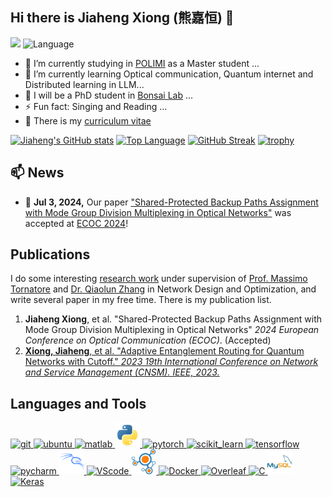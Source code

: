 ## Hi there is Jiaheng Xiong (熊嘉恒) 👋
![](https://komarev.com/ghpvc/?username=jiahengxiong&color=red) ![Language](https://img.shields.io/badge/language-python-blue)
<!--
**jiahengxiong/jiahengxiong** is a ✨ _special_ ✨ repository because its `README.md` (this file) appears on your GitHub profile.

Here are some ideas to get you started:

- 🔭 I’m currently working on ...
- 🌱 I’m currently learning ...
- 👯 I’m looking to collaborate on ...
- 🤔 I’m looking for help with ...
- 💬 Ask me about ...
- 📫 How to reach me: ...
- 😄 Pronouns: ...
- ⚡ Fun fact: ...
![ChatGPT](https://img.shields.io/badge/chatGPT-74aa9c?style=for-the-badge&logo=openai&logoColor=one_dark)
-->
- 🔭 I’m currently studying in [POLIMI](https://www.polimi.it/) as a Master student ...
- 🌱 I’m currently learning Optical communication, Quantum internet and Distributed learning in LLM...
- 👯 I will be a PhD student in [Bonsai Lab](https://www.bonsai.deib.polimi.it/) ...
- ⚡ Fun fact: Singing and Reading ...
- 📄 There is my [curriculum vitae](https://github.com/jiahengxiong/jiahengxiong/blob/main/CV_Jiaheng%20Xiong.pdf)

[![Jiaheng's GitHub stats](https://github-readme-stats.vercel.app/api/?username=jiahengxiong&count_private=true&theme=one_dark_pro&show_icons=true&layout=compact&hide=issues,prs)](https://github.com/anuraghazra/github-readme-stats)
[![Top Language](https://github-readme-stats.vercel.app/api/top-langs/?username=jiahengxiong&count_private=true&theme=one_dark_pro&show_icons=true&layout=compact&hide=javascript,css)](https://github.com/anuraghazra/github-readme-stats)
[![GitHub Streak](https://streak-stats.demolab.com?user=jiahengxiong&theme=onedark&hide_border=true&card_width=438&card_height=220)](https://git.io/streak-stats)
[![trophy](https://github-profile-trophy.vercel.app/?username=jiahengxiong&theme=onedark&no-frame=true&row=2&column=3&rank=SSS,SS,S,AAA,AA,A,B,C)](https://github.com/ryo-ma/github-profile-trophy)

## :mailbox: News 
* :newspaper: **Jul 3, 2024,** Our paper ["Shared-Protected Backup Paths Assignment with Mode Group Division Multiplexing in Optical Networks"](https://arxiv.org/pdf/2407.02404) was accepted at [ECOC 2024](https://www.ecoc2024.org/)!

## Publications
I do some interesting [research work](https://scholar.google.com/citations?hl=zh-CN&user=33E79Q0AAAAJ) under supervision of [Prof. Massimo Tornatore](https://tornatore.faculty.polimi.it/) and [Dr. Qiaolun Zhang](https://qiaolunzhang.github.io/) in Network Design and Optimization, and write several paper in my free time. There is my publication list.

1. **Jiaheng Xiong**, et al. "Shared-Protected Backup Paths Assignment with Mode Group Division Multiplexing in Optical Networks" _2024 European Conference on Optical Communication (ECOC)_. (Accepted)
2. [**Xiong, Jiaheng**, et al. "Adaptive Entanglement Routing for Quantum Networks with Cutoff." _2023 19th International Conference on Network and Service Management (CNSM). IEEE, 2023._](https://ieeexplore.ieee.org/abstract/document/10327909)



## Languages and Tools
<p align="left"> 
  <a href="https://git-scm.com/" target="_blank" rel="noreferrer"> <img src="https://www.vectorlogo.zone/logos/git-scm/git-scm-icon.svg" alt="git" width="40" height="40"/> </a> 
  <a href="https://ubuntu.com/" target="_blank" rel="noreferrer"> <img src="https://github.com/gilbarbara/logos/blob/main/logos/ubuntu.svg" alt="ubuntu" width="40" height="40"/> </a> 
  <a href="https://www.mathworks.com/" target="_blank" rel="noreferrer"> <img src="https://upload.wikimedia.org/wikipedia/commons/2/21/Matlab_Logo.png" alt="matlab" width="40" height="40"/> </a> 
  <a href="https://www.python.org" target="_blank" rel="noreferrer"> <img src="https://raw.githubusercontent.com/devicons/devicon/master/icons/python/python-original.svg" alt="python" width="40" height="40"/> </a> 
  <a href="https://pytorch.org/" target="_blank" rel="noreferrer"> <img src="https://www.vectorlogo.zone/logos/pytorch/pytorch-icon.svg" alt="pytorch" width="40" height="40"/> </a> 
  <a href="https://scikit-learn.org/" target="_blank" rel="noreferrer"> <img src="https://upload.wikimedia.org/wikipedia/commons/0/05/Scikit_learn_logo_small.svg" alt="scikit_learn" width="40" height="40"/> </a> 
  <a href="https://www.tensorflow.org" target="_blank" rel="noreferrer"> <img src="https://www.vectorlogo.zone/logos/tensorflow/tensorflow-icon.svg" alt="tensorflow" width="40" height="40"/> </a> 
  <a href="https://www.jetbrains.com/pycharm/" target="_blank" rel="noreferrer"> <img src="https://vectorwiki.com/images/t5NLV__pycharm.svg" alt="pycharm" width="40" height="40"/> </a> 
  <a href="https://www.kali.org/" target="_blank" rel="noreferrer"> <img src="https://github.com/canaleal/devicon/blob/new-icon-kali-linux/icons/kalilinux/kalilinux-original-wordmark.svg" alt="kali" width="40" height="40"/> </a> 
  <a href="https://code.visualstudio.com/" target="_blank" rel="noreferrer"> <img src="https://upload.wikimedia.org/wikipedia/commons/9/9a/Visual_Studio_Code_1.35_icon.svg" alt="VScode" width="40" height="40"/> </a> 
  <a href="https://networkx.org/" target="_blank" rel="noreferrer"> <img src="https://github.com/devicons/devicon/blob/master/icons/networkx/networkx-original.svg" alt="Networkx" width="40" height="40"/> </a> 
  <a href="https://www.docker.com/" target="_blank" rel="noreferrer"> <img src="https://cdn.svgporn.com/logos/docker-icon.svg" alt="Docker" width="40" height="40"/> </a> 
  <a href="https://www.overleaf.com/" target="_blank" rel="noreferrer"> <img src="https://upload.wikimedia.org/wikipedia/commons/thumb/2/2a/Overleaf_Logo.svg/900px-Overleaf_Logo.svg.png?20230114191046" alt="Overleaf" width="40" height="40"/> </a> 
  <a href="https://www.iso.org/standard/74528.html" target="_blank" rel="noreferrer"> <img src="https://upload.wikimedia.org/wikipedia/commons/thumb/1/18/C_Programming_Language.svg/570px-C_Programming_Language.svg.png?20201031132917" alt="C" width="40" height="40"/> </a> 
  <a href="https://www.mysql.com/" target="_blank" rel="noreferrer"> <img src="https://raw.githubusercontent.com/devicons/devicon/master/icons/mysql/mysql-original-wordmark.svg" alt="mysql" width="40" height="40"/> </a>
  <a href="https://keras.io/" target="_blank" rel="noreferrer"> <img src="https://cdn.jsdelivr.net/gh/devicons/devicon@latest/icons/keras/keras-original-wordmark.svg" alt="Keras" width="40" height="40"/> </a>
</p>
